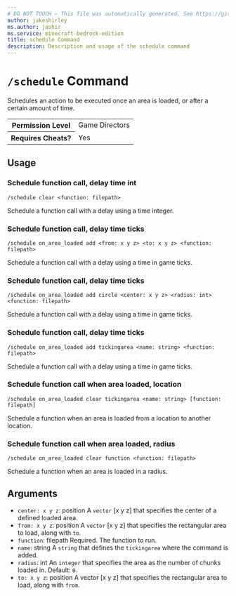 ```yaml
---
# DO NOT TOUCH — This file was automatically generated. See https://github.com/mojang/minecraftapidocsgenerator to modify descriptions, examples, etc.
author: jakeshirley
ms.author: jashir
ms.service: minecraft-bedrock-edition
title: schedule Command
description: Description and usage of the schedule command
---
```

# `/schedule` Command
Schedules an action to be executed once an area is loaded, or after a certain amount of time.

<table>
  <tr>
    <th>Permission Level</th>
    <td>Game Directors</td>
  </tr>
  <tr>
    <th>Requires Cheats?</th>
    <td>Yes</td>
  </tr>
</table>

## Usage
### Schedule function call, delay time int
`/schedule clear <function: filepath>`

Schedule a function call with a delay using a time integer.

### Schedule function call, delay time ticks
`/schedule on_area_loaded add <from: x y z> <to: x y z> <function: filepath>`

Schedule a function call with a delay using a time in game ticks.

### Schedule function call, delay time ticks
`/schedule on_area_loaded add circle <center: x y z> <radius: int> <function: filepath>`

Schedule a function call with a delay using a time in game ticks.

### Schedule function call, delay time ticks
`/schedule on_area_loaded add tickingarea <name: string> <function: filepath>`

Schedule a function call with a delay using a time in game ticks.

### Schedule function call when area loaded, location
`/schedule on_area_loaded clear tickingarea <name: string> [function: filepath]`

Schedule a function when an area is loaded from a location to another location.

### Schedule function call when area loaded, radius
`/schedule on_area_loaded clear function <function: filepath>`

Schedule a function when an area is loaded in a radius.

## Arguments
- `center: x y z`: position
A `vector` [x y z] that specifies the center of a defined loaded area.
- `from: x y z`: position
A `vector` [x y z] that specifies the rectangular area to load, along with `to`.
- `function`: filepath
Required. The function to run.
- `name`: string
A `string` that defines the `tickingarea` where the command is added.
- `radius`: int
An `integer` that specifies the area as the number of chunks loaded in.
Default: `0`.
- `to: x y z`: position
A vector [x y z] that specifies the rectangular area to load, along with `from`.
